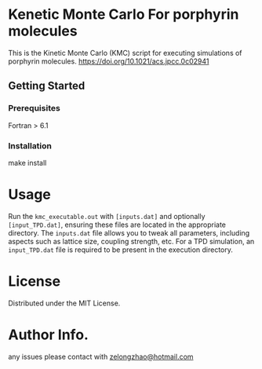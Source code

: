 # Kenetic Monte Carlo For porphyrin molecules

This is the Kinetic Monte Carlo (KMC) script for executing simulations of porphyrin molecules.
https://doi.org/10.1021/acs.jpcc.0c02941

## Getting Started

### Prerequisites

Fortran > 6.1

### Installation 

make install

# Usage

Run the `kmc_executable.out` with `[inputs.dat]` and optionally `[input_TPD.dat]`, ensuring these files are located in the appropriate directory.
The `inputs.dat` file allows you to tweak all parameters, including aspects such as lattice size, coupling strength, etc. 
For a TPD simulation, an `input_TPD.dat` file is required to be present in the execution directory.

# License

Distributed under the MIT License. 

# Author Info.

any issues please contact with zelongzhao@hotmail.com